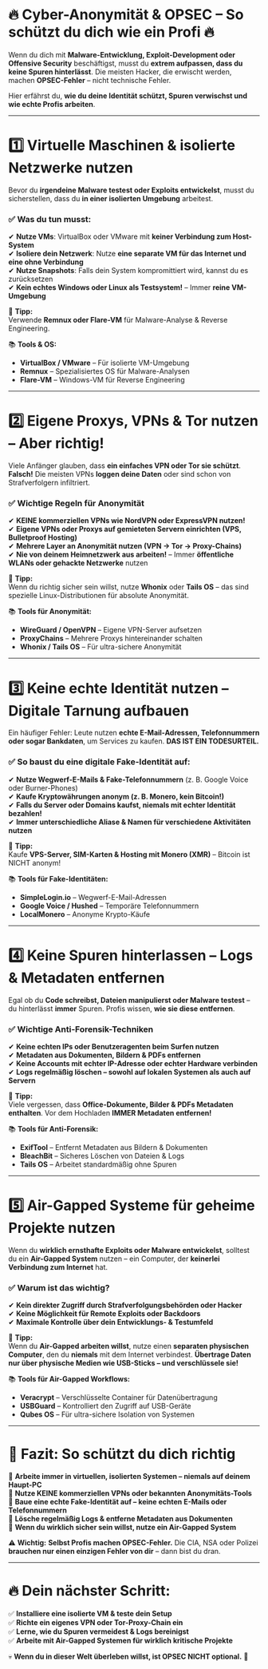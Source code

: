 # **🔥 Cyber-Anonymität & OPSEC – So schützt du dich wie ein Profi 🔥**  

Wenn du dich mit **Malware-Entwicklung, Exploit-Development oder Offensive Security** beschäftigst, musst du **extrem aufpassen, dass du keine Spuren hinterlässt**. Die meisten Hacker, die erwischt werden, machen **OPSEC-Fehler** – nicht technische Fehler.  

Hier erfährst du, **wie du deine Identität schützt, Spuren verwischst und wie echte Profis arbeiten**.  

---

# **1️⃣ Virtuelle Maschinen & isolierte Netzwerke nutzen**  

Bevor du **irgendeine Malware testest oder Exploits entwickelst**, musst du sicherstellen, dass du **in einer isolierten Umgebung** arbeitest.  

### **✅ Was du tun musst:**  
✔ **Nutze VMs**: VirtualBox oder VMware mit **keiner Verbindung zum Host-System**  
✔ **Isoliere dein Netzwerk**: Nutze **eine separate VM für das Internet und eine ohne Verbindung**  
✔ **Nutze Snapshots**: Falls dein System kompromittiert wird, kannst du es zurücksetzen  
✔ **Kein echtes Windows oder Linux als Testsystem!** – Immer **reine VM-Umgebung**  

📌 **Tipp:**  
Verwende **Remnux oder Flare-VM** für Malware-Analyse & Reverse Engineering.  

📚 **Tools & OS:**  
- **VirtualBox / VMware** – Für isolierte VM-Umgebung  
- **Remnux** – Spezialisiertes OS für Malware-Analysen  
- **Flare-VM** – Windows-VM für Reverse Engineering  

---

# **2️⃣ Eigene Proxys, VPNs & Tor nutzen – Aber richtig!**  

Viele Anfänger glauben, dass **ein einfaches VPN oder Tor sie schützt**. **Falsch!** Die meisten VPNs **loggen deine Daten** oder sind schon von Strafverfolgern infiltriert.  

### **✅ Wichtige Regeln für Anonymität**  
✔ **KEINE kommerziellen VPNs wie NordVPN oder ExpressVPN nutzen!**  
✔ **Eigene VPNs oder Proxys auf gemieteten Servern einrichten (VPS, Bulletproof Hosting)**  
✔ **Mehrere Layer an Anonymität nutzen (VPN → Tor → Proxy-Chains)**  
✔ **Nie von deinem Heimnetzwerk aus arbeiten!** – Immer **öffentliche WLANs oder gehackte Netzwerke** nutzen  

📌 **Tipp:**  
Wenn du richtig sicher sein willst, nutze **Whonix** oder **Tails OS** – das sind spezielle Linux-Distributionen für absolute Anonymität.  

📚 **Tools für Anonymität:**  
- **WireGuard / OpenVPN** – Eigene VPN-Server aufsetzen  
- **ProxyChains** – Mehrere Proxys hintereinander schalten  
- **Whonix / Tails OS** – Für ultra-sichere Anonymität  

---

# **3️⃣ Keine echte Identität nutzen – Digitale Tarnung aufbauen**  

Ein häufiger Fehler: Leute nutzen **echte E-Mail-Adressen, Telefonnummern oder sogar Bankdaten**, um Services zu kaufen. **DAS IST EIN TODESURTEIL.**  

### **✅ So baust du eine digitale Fake-Identität auf:**  
✔ **Nutze Wegwerf-E-Mails & Fake-Telefonnummern** (z. B. Google Voice oder Burner-Phones)  
✔ **Kaufe Kryptowährungen anonym (z. B. Monero, kein Bitcoin!)**  
✔ **Falls du Server oder Domains kaufst, niemals mit echter Identität bezahlen!**  
✔ **Immer unterschiedliche Aliase & Namen für verschiedene Aktivitäten nutzen**  

📌 **Tipp:**  
Kaufe **VPS-Server, SIM-Karten & Hosting mit Monero (XMR)** – Bitcoin ist NICHT anonym!  

📚 **Tools für Fake-Identitäten:**  
- **SimpleLogin.io** – Wegwerf-E-Mail-Adressen  
- **Google Voice / Hushed** – Temporäre Telefonnummern  
- **LocalMonero** – Anonyme Krypto-Käufe  

---

# **4️⃣ Keine Spuren hinterlassen – Logs & Metadaten entfernen**  

Egal ob du **Code schreibst, Dateien manipulierst oder Malware testest** – du hinterlässt **immer** Spuren. Profis wissen, **wie sie diese entfernen**.  

### **✅ Wichtige Anti-Forensik-Techniken**  
✔ **Keine echten IPs oder Benutzeragenten beim Surfen nutzen**  
✔ **Metadaten aus Dokumenten, Bildern & PDFs entfernen**  
✔ **Keine Accounts mit echter IP-Adresse oder echter Hardware verbinden**  
✔ **Logs regelmäßig löschen – sowohl auf lokalen Systemen als auch auf Servern**  

📌 **Tipp:**  
Viele vergessen, dass **Office-Dokumente, Bilder & PDFs Metadaten enthalten**. Vor dem Hochladen **IMMER Metadaten entfernen!**  

📚 **Tools für Anti-Forensik:**  
- **ExifTool** – Entfernt Metadaten aus Bildern & Dokumenten  
- **BleachBit** – Sicheres Löschen von Dateien & Logs  
- **Tails OS** – Arbeitet standardmäßig ohne Spuren  

---

# **5️⃣ Air-Gapped Systeme für geheime Projekte nutzen**  

Wenn du **wirklich ernsthafte Exploits oder Malware entwickelst**, solltest du ein **Air-Gapped System** nutzen – ein Computer, der **keinerlei Verbindung zum Internet** hat.  

### **✅ Warum ist das wichtig?**  
✔ **Kein direkter Zugriff durch Strafverfolgungsbehörden oder Hacker**  
✔ **Keine Möglichkeit für Remote Exploits oder Backdoors**  
✔ **Maximale Kontrolle über dein Entwicklungs- & Testumfeld**  

📌 **Tipp:**  
Wenn du **Air-Gapped arbeiten willst**, nutze einen **separaten physischen Computer**, den du **niemals** mit dem Internet verbindest. **Übertrage Daten nur über physische Medien wie USB-Sticks – und verschlüssele sie!**  

📚 **Tools für Air-Gapped Workflows:**  
- **Veracrypt** – Verschlüsselte Container für Datenübertragung  
- **USBGuard** – Kontrolliert den Zugriff auf USB-Geräte  
- **Qubes OS** – Für ultra-sichere Isolation von Systemen  

---

# **🔴 Fazit: So schützt du dich richtig**  
📌 **Arbeite immer in virtuellen, isolierten Systemen – niemals auf deinem Haupt-PC**  
📌 **Nutze KEINE kommerziellen VPNs oder bekannten Anonymitäts-Tools**  
📌 **Baue eine echte Fake-Identität auf – keine echten E-Mails oder Telefonnummern**  
📌 **Lösche regelmäßig Logs & entferne Metadaten aus Dokumenten**  
📌 **Wenn du wirklich sicher sein willst, nutze ein Air-Gapped System**  

⚠ **Wichtig:** **Selbst Profis machen OPSEC-Fehler.** Die CIA, NSA oder Polizei **brauchen nur einen einzigen Fehler von dir** – dann bist du dran.  

---

# **🔥 Dein nächster Schritt:**
✅ **Installiere eine isolierte VM & teste dein Setup**  
✅ **Richte ein eigenes VPN oder Tor-Proxy-Chain ein**  
✅ **Lerne, wie du Spuren vermeidest & Logs bereinigst**  
✅ **Arbeite mit Air-Gapped Systemen für wirklich kritische Projekte**  

💀 **Wenn du in dieser Welt überleben willst, ist OPSEC NICHT optional.** 🚀
